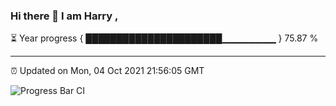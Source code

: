 ### Hi there 👋 I am Harry , 

⏳ Year progress { ██████████████████████▁▁▁▁▁▁▁▁ } 75.87 %

---

⏰ Updated on Mon, 04 Oct 2021 21:56:05 GMT

![Progress Bar CI](https://github.com/duykhang68/duykhang68/workflows/Progress%20Bar%20CI/badge.svg)

